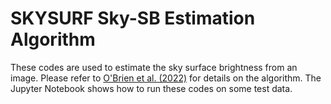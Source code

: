 # SKYSURF Sky-SB Estimation Algorithm

These codes are used to estimate the sky surface brightness from an image. Please refer 
to [O'Brien et al. (2022)](https://ui.adsabs.harvard.edu/abs/2022arXiv221008010O/abstract) for details on the
algorithm. The Jupyter Notebook shows how to run these codes on some test data.

